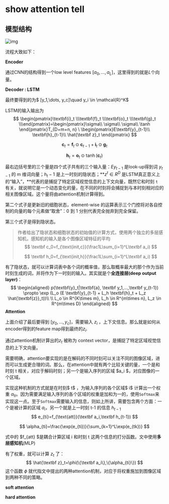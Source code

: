 # show attention tell 

## 模型结构

![img](https://pic1.zhimg.com/80/v2-af95d9c4d85fd7c65dccf5662e6868bf_hd.jpg)

流程大致如下：

**Encoder**

通过CNN的结构得到一个low level features $[a_0, \dots, a_L]$，这里得到的就是$L$个向量。

**Decoder : LSTM**

最终要得到的为$ [y_1,\dots, y_c]\quad y_i \in \mathcal{R}^K$

LSTM的输入输出为
$$
\begin{pmatrix}\textbf{i}_t \\\textbf{f}_t \\\textbf{o}_t \\\textbf{g}_t \\\end{pmatrix}=\begin{pmatrix}\sigma\\ \sigma\\ \sigma\\ \tanh \end{pmatrix}T_{D+m+n, n} \ \begin{pmatrix}E\textbf{y}_{t-1}\\ \textbf{h}_{t-1}\\ \hat{\textbf z}_t \end{pmatrix}
$$

$$
\textbf{c}_t=\textbf{f}_t \odot \textbf{c}_{t-1} + \textbf{i}_t \odot \textbf{g}_t
$$

$$
\textbf{h}_t = \textbf{o}_t \odot \tanh(\textbf{c}_t)
$$

 最右边括号里的三个量是四个式子共有的三个输入量：$Ey_{t−1}$ 是look-up得到词 $y_{t−1}$ 的 m 维词向量；$h_t−1$ 是上一时刻的隐状态；**$z^t∈R^D$ 是LSTM真正意义上的“输入”，**代表的是捕捉了特定区域视觉信息的上下文向量，既然它和时刻 `t `有关，就说明它是一个动态变化的量，在不同的时刻将会捕捉到与本时刻相对应的相关图像区域。这个量将由attention机制计算得到。

 第二个式子是更新旧的细胞状态，element-wise 的运算表示三个门控将对各自控制的向量的每个元素做“取舍”：0 到 1 分别代表完全抛弃到完全保留。

第三个式子是得到隐状态。

> 作者给出了隐状态和细胞状态的初始值的计算方式，使用两个独立的多层感知机，感知机的输入是各个图像区域特征的平均
> $$
> \textbf c_0=f_{\text{init,c}}(\frac1L\sum_{i=1}^L\textbf a_i)
> $$
>
> $$
> \textbf h_0=f_{\text{init,h}}(\frac1L\sum_{i=1}^L\textbf a_i)
> $$
>
>

有了隐状态，就可以计算词表中各个词的概率值，那么取概率最大的那个作为当前时刻生成的词，并将作为下一时刻的输入。其实就是个**全连接层(deep output layer)**：
$$
\begin{aligned}
p(\textbf{y}_t|\textbf{a}, \textbf y_1,...,\textbf y_{t-1}) \propto \exp (L_o (E \textbf{y}_{t-1} + L_h \textbf{h}_t + L_z \hat{\textbf{z}}_t))\\
\\
 L_o \in R^{K\times m}, L_h \in R^{m\times n}, L_z \in R^{m\times D}
\end{aligned}
$$
**Attention**

上面介绍了最后要得到 $[y_0,\dots, y_c]$，需要输入 $z_i$ ，上下文信息。那么就是如何从encoder得到的feature map得到最终的$z_i$.

 通过attention机制计算出的$z_t$ 被称为 context vector，是捕捉了特定区域视觉信息的上下文向量。

 需要明确，attention要实现的是在解码的不同时刻可以关注不同的图像区域，进而可以生成更合理的词。那么，在attention中就有两个比较关键的量，一个是和时刻 t 相关，对应于解码时刻；另一个是输入序列的区域  $a_i $，对应图像的一个区域。

实现这种机制的方式就是在时刻$ t​$ ，为输入序列的各个区域$ i​$ 计算出一个权重 $α_{ti}​$ 。因为需要满足输入序列的各个区域的权重是加和为一的，使用`Softmax`来实现这一点。至于`Softmax`需要输入的信息，则如上所讲，需要包含两个方面：一个是被计算的区域 $a_i​$ ，另一个就是上一时刻 t-1 的信息 $h_{t−1}​$ 
$$
e_{ti}=f_{\text{att}}(\textbf a_i,\textbf h_{t-1})
$$

$$
\alpha_{ti}=\frac{\exp(e_{ti})}{\sum_{k=1}^L\exp(e_{tk})}
$$

式中的 $f_{att} $是耦合计算区域 i 和时刻 t 这两个信息的打分函数。文中使用**多层感知机**(MLP)

有了权重，就可以计算 $z_t$ 了：
$$
\hat{\textbf z}_t=\phi(\{\textbf a_i\},\{\alpha_{ti}\})
$$
这个函数 $ϕ$ 就代指文中提出的两种attention机制，对应于将权重施加到图像区域到两种不同的策略。

**soft attention**



**hard attention**